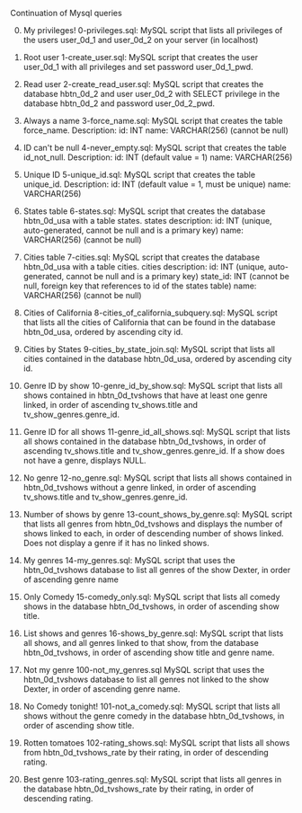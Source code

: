 Continuation of Mysql queries

0. My privileges!
0-privileges.sql: MySQL script that lists all privileges of the users user_0d_1 and user_0d_2 on your server (in localhost)

1. Root user
1-create_user.sql: MySQL script that creates the user user_0d_1 with all privileges and set password user_0d_1_pwd.

2. Read user
2-create_read_user.sql: MySQL script that creates the database hbtn_0d_2 and user user_0d_2 with SELECT privilege in the database hbtn_0d_2 and password user_0d_2_pwd.

3. Always a name
3-force_name.sql: MySQL script that creates the table force_name.
Description:
id: INT
name: VARCHAR(256) (cannot be null)

4. ID can't be null
4-never_empty.sql: MySQL script that creates the table id_not_null.
Description:
id: INT (default value = 1)
name: VARCHAR(256)

5. Unique ID
5-unique_id.sql: MySQL script that creates the table unique_id.
Description:
id: INT (default value = 1, must be unique)
name: VARCHAR(256)

6. States table
6-states.sql: MySQL script that creates the database hbtn_0d_usa with a table states.
states description:
id: INT (unique, auto-generated, cannot be null and is a primary key)
name: VARCHAR(256) (cannot be null)

7. Cities table
7-cities.sql: MySQL script that creates the database hbtn_0d_usa with a table cities.
cities description:
id: INT (unique, auto-generated, cannot be null and is a primary key)
state_id: INT (cannot be null, foreign key that references to id of the states table)
name: VARCHAR(256) (cannot be null)

8. Cities of California
8-cities_of_california_subquery.sql: MySQL script that lists all the cities of California that can be found in the database hbtn_0d_usa, ordered by ascending city id.

9. Cities by States
9-cities_by_state_join.sql: MySQL script that lists all cities contained in the database hbtn_0d_usa, ordered by ascending city id.

10. Genre ID by show
10-genre_id_by_show.sql: MySQL script that lists all shows contained in hbtn_0d_tvshows that have at least one genre linked, in order of ascending tv_shows.title and tv_show_genres.genre_id.

11. Genre ID for all shows
11-genre_id_all_shows.sql: MySQL script that lists all shows contained in the database hbtn_0d_tvshows, in order of ascending tv_shows.title and tv_show_genres.genre_id.
If a show does not have a genre, displays NULL.

12. No genre
12-no_genre.sql: MySQL script that lists all shows contained in hbtn_0d_tvshows without a genre linked, in order of ascending tv_shows.title and tv_show_genres.genre_id.

13. Number of shows by genre
13-count_shows_by_genre.sql: MySQL script that lists all genres from hbtn_0d_tvshows and displays the number of shows linked to each, in order of descending number of shows linked.
Does not display a genre if it has no linked shows.

14. My genres
14-my_genres.sql: MySQL script that uses the hbtn_0d_tvshows database to list all genres of the show Dexter, in order of ascending genre name

15. Only Comedy
15-comedy_only.sql: MySQL script that lists all comedy shows in the database hbtn_0d_tvshows, in order of ascending show title.

16. List shows and genres
16-shows_by_genre.sql: MySQL script that lists all shows, and all genres linked to that show, from the database hbtn_0d_tvshows, in order of ascending show title and genre name.

17. Not my genre
100-not_my_genres.sql MySQL script that uses the hbtn_0d_tvshows database to list all genres not linked to the show Dexter, in order of ascending genre name.

18. No Comedy tonight!
101-not_a_comedy.sql: MySQL script that lists all shows without the genre comedy in the database hbtn_0d_tvshows, in order of ascending show title.

19. Rotten tomatoes
102-rating_shows.sql: MySQL script that lists all shows from hbtn_0d_tvshows_rate by their rating, in order of descending rating.

20. Best genre
103-rating_genres.sql: MySQL script that lists all genres in the database hbtn_0d_tvshows_rate by their rating, in order of descending rating.
